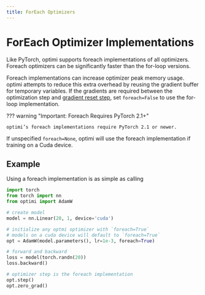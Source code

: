 ```yaml
---
title: ForEach Optimizers
---
```


# ForEach Optimizer Implementations

Like PyTorch, optimi supports foreach implementations of all optimizers. Foreach optimizers can be significantly faster than the for-loop versions.

Foreach implementations can increase optimizer peak memory usage. optimi attempts to reduce this extra overhead by reusing the gradient buffer for temporary variables. If the gradients are required between the optimization step and [gradient reset step](https://pytorch.org/docs/stable/generated/torch.optim.Optimizer.zero_grad.html#torch.optim.Optimizer.zero_grad), set `foreach=False` to use the for-loop implementation.

??? warning "Important: Foreach Requires PyTorch 2.1+"

    optimi’s foreach implementations require PyTorch 2.1 or newer.

If unspecified `foreach=None`, optimi will use the foreach implementation if training on a Cuda device.

## Example

Using a foreach implementation is as simple as calling

```python
import torch
from torch import nn
from optimi import AdamW

# create model
model = nn.Linear(20, 1, device='cuda')

# initialize any optmi optimizer with `foreach=True`
# models on a cuda device will default to `foreach=True`
opt = AdamW(model.parameters(), lr=1e-3, foreach=True)

# forward and backward
loss = model(torch.randn(20))
loss.backward()

# optimizer step is the foreach implementation
opt.step()
opt.zero_grad()
```